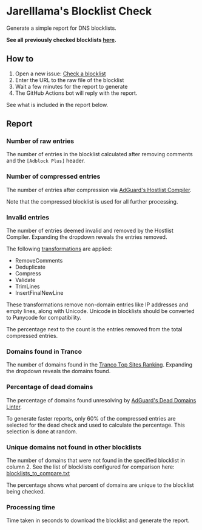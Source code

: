 # Jarelllama's Blocklist Check

Generate a simple report for DNS blocklists.

**See all previously checked blocklists [here](https://github.com/jarelllama/Blocklist-Checker/issues?q=is%3Aissue+label%3A%22check+blocklist%22+label%3A%22report+generated%22+).**

## How to

1. Open a new issue: [Check a blocklist](https://github.com/jarelllama/Blocklist-Checker/issues/new/choose)
2. Enter the URL to the raw file of the blocklist
3. Wait a few minutes for the report to generate
4. The GitHub Actions bot will reply with the report.

See what is included in the report below.

## Report

### Number of raw entries

The number of entries in the blocklist calculated after removing comments and the `[Adblock Plus]` header.

### Number of compressed entries

The number of entries after compression via [AdGuard's Hostlist Compiler](https://github.com/AdguardTeam/HostlistCompiler).

Note that the compressed blocklist is used for all further processing.

### Invalid entries

The number of entries deemed invalid and removed by the Hostlist Compiler. Expanding the dropdown reveals the entries removed.

The following [transformations](https://github.com/AdguardTeam/HostlistCompiler?tab=readme-ov-file#-transformations) are applied:

* RemoveComments
* Deduplicate
* Compress
* Validate
* TrimLines
* InsertFinalNewLine

These transformations remove non-domain entries like IP addresses and empty lines, along with Unicode. Unicode in blocklists should be converted to Punycode for compatibility.

The percentage next to the count is the entries removed from the total compressed entries.

### Domains found in Tranco

The number of domains found in the [Tranco Top Sites Ranking](https://tranco-list.eu/). Expanding the dropdown reveals the domains found.

### Percentage of dead domains

The percentage of domains found unresolving by [AdGuard's Dead Domains Linter](https://github.com/AdguardTeam/DeadDomainsLinter).

To generate faster reports, only 60% of the compressed entries are selected for the dead check and used to calculate the percentage. This selection is done at random.

### Unique domains not found in other blocklists

The number of domains that were not found in the specified blocklist in column 2. See the list of blocklists configured for comparison here: [blocklists_to_compare.txt](https://raw.githubusercontent.com/jarelllama/Blocklist-Checker/main/data/blocklists_to_compare.txt)

The percentage shows what percent of domains are unique to the blocklist being checked.

### Processing time

Time taken in seconds to download the blocklist and generate the report.
